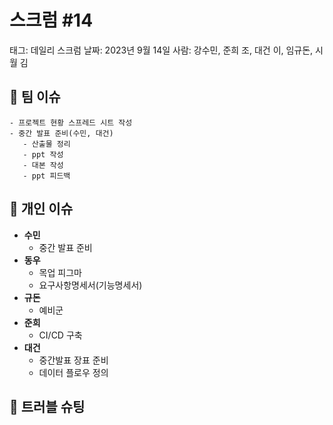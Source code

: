 # 스크럼 #14

태그: 데일리 스크럼
날짜: 2023년 9월 14일
사람: 강수민, 준희 조, 대건 이, 임규돈, 시월 김

## 👥 팀 이슈

```
- 프로젝트 현황 스프레드 시트 작성
- 중간 발표 준비(수민, 대건)
   - 산출물 정리
   - ppt 작성
   - 대본 작성
   - ppt 피드백
```

## 👤 개인 이슈

- **수민**
    - 중간 발표 준비
- **동우**
    - 목업 피그마
    - 요구사항명세서(기능명세서)
- **규돈**
    - 예비군
- **준희**
    - CI/CD 구축
- **대건**
    - 중간발표 장표 준비
    - 데이터 플로우 정의
    

## 🚨 트러블 슈팅

```

```